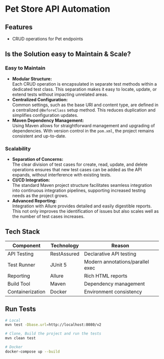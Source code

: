 # Pet Store API Automation

## Features
- CRUD operations for Pet endpoints


## Is the Solution easy to Maintain & Scale?

### Easy to Maintain
- **Modular Structure:**  
  Each CRUD operation is encapsulated in separate test methods within a dedicated test class. This separation makes it easy to locate, update, or extend tests without impacting unrelated areas.
- **Centralized Configuration:**  
  Common settings, such as the base URI and content type, are defined in a centralized `@BeforeClass` setup method. This reduces duplication and simplifies configuration updates.
- **Maven Dependency Management:**  
  Using Maven allows for straightforward management and upgrading of dependencies. With version control in the `pom.xml`, the project remains consistent and up-to-date.

### Scalability
- **Separation of Concerns:**  
  The clear division of test cases for create, read, update, and delete operations ensures that new test cases can be added as the API expands, without interference with existing tests.
- **CI/CD Integration:**  
  The standard Maven project structure facilitates seamless integration into continuous integration pipelines, supporting increased testing needs as the project grows.
- **Advanced Reporting:**  
  Integration with Allure provides detailed and easily digestible reports. This not only improves the identification of issues but also scales well as the number of test cases increases.


## Tech Stack
| Component       | Technology       | Reason                           |
|-----------------|------------------|----------------------------------|
| API Testing     | RestAssured      | Declarative API testing          |
| Test Runner     | JUnit 5          | Modern annotations/parallel exec |
| Reporting       | Allure           | Rich HTML reports                |
| Build Tool      | Maven            | Dependency management            |
| Containerization| Docker           | Environment consistency          |

## Run Tests
```bash
# Local
mvn test -Dbase.url=http://localhost:8080/v2

# Clone, Build the project and run the tests
mvn clean test

# Docker
docker-compose up --build
